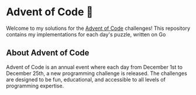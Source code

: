 # Advent of Code 🎄

Welcome to my solutions for the [Advent of Code](https://adventofcode.com/) challenges! This repository contains my implementations for each day's puzzle, written on Go

## About Advent of Code

Advent of Code is an annual event where each day from December 1st to December 25th, a new programming challenge is released. The challenges are designed to be fun, educational, and accessible to all levels of programming expertise.
